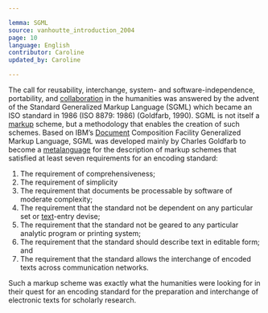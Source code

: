 ```yaml
---

lemma: SGML
source: vanhoutte_introduction_2004
page: 10
language: English
contributor: Caroline
updated_by: Caroline

---
```


The call for reusability, interchange, system- and software-independence, portability, and [collaboration](collaboration.html) in the humanities was answered by the advent of the Standard Generalized Markup Language (SGML) which became an ISO standard in 1986 (ISO 8879: 1986) (Goldfarb, 1990). SGML is not itself a [markup](markup.html) scheme, but a methodology that enables the creation of such schemes. Based on IBM’s [Document](document.html) Composition Facility Generalized Markup Language, SGML was developed mainly by Charles Goldfarb to become a [metalanguage](metalanguage.html) for the description of markup schemes that satisfied at least seven requirements for an encoding standard:
1. The requirement of comprehensiveness;
2. The requirement of simplicity
3. The requirement that documents be processable by software of moderate complexity;
4. The requirement that the standard not be dependent on any particular set or [text](text.html)-entry devise;
5. The requirement that the standard not be geared to any particular analytic program or printing system;
6. The requirement that the standard should describe text in editable form; and
7. The requirement that the standard allows the interchange of encoded texts across communication networks.

Such a markup scheme was exactly what the humanities were looking for in their quest for an encoding standard for the preparation and interchange of electronic texts for scholarly research.
